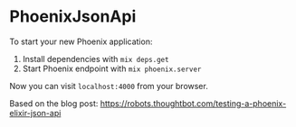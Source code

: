 # PhoenixJsonApi

To start your new Phoenix application:

1. Install dependencies with `mix deps.get`
2. Start Phoenix endpoint with `mix phoenix.server`

Now you can visit `localhost:4000` from your browser.

Based on the blog post: https://robots.thoughtbot.com/testing-a-phoenix-elixir-json-api
